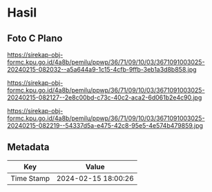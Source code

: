 # Hasil

## Foto C Plano

https://sirekap-obj-formc.kpu.go.id/4a8b/pemilu/ppwp/36/71/09/10/03/3671091003025-20240215-082032--a5a644a9-1c15-4cfb-9ffb-3eb1a3d8b858.jpg

https://sirekap-obj-formc.kpu.go.id/4a8b/pemilu/ppwp/36/71/09/10/03/3671091003025-20240215-082127--2e8c00bd-c73c-40c2-aca2-6d061b2e4c90.jpg

https://sirekap-obj-formc.kpu.go.id/4a8b/pemilu/ppwp/36/71/09/10/03/3671091003025-20240215-082219--54337d5a-e475-42c8-95e5-4e574b479859.jpg


## Metadata

| Key        | Value               |
| ---------- | ------------------- |
| Time Stamp | 2024-02-15 18:00:26 |



